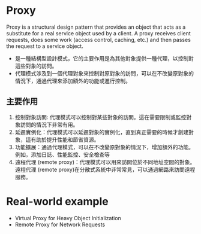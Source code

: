 # Proxy

Proxy is a structural design pattern that provides an object that acts as a substitute for a real service object used by a client. A proxy receives client requests, does some work (access control, caching, etc.) and then passes the request to a service object.

- 是一種結構型設計模式，它的主要作用是為其他對象提供一種代理，以控制對這些對象的訪問。
- 代理模式涉及到一個代理對象來控制對原對象的訪問，可以在不改變原對象的情況下，通過代理來添加額外的功能或進行控制。

## 主要作用
1. 控制對象訪問: 代理模式可以控制對某些對象的訪問。這在需要限制或監控對象訪問的情況下非常有用。
2. 延遲實例化：代理模式可以延遲對象的實例化，直到真正需要的時候才創建對象，這有助於提升性能和節省資源。
3. 功能擴展：通過代理模式，可以在不改變原對象的情況下，增加額外的功能。例如，添加日誌、性能監控、安全檢查等
4. 遠程代理 (remote proxy)：代理模式可以用來訪問位於不同地址空間的對象。遠程代理 (remote proxy)在分散式系統中非常常見，可以通過網路來訪問遠程服務。


# Real-world example
- Virtual Proxy for Heavy Object Initialization
- Remote Proxy for Network Requests